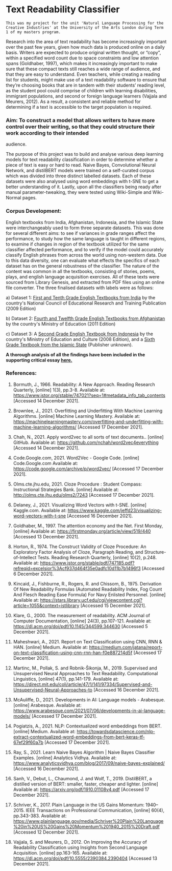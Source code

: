 # Text Readability Classifier

`This was my project for the unit 'Natural Language Processing for the Creative Industries' at the University of the Arts London during Term 1 of my masters program.`

Research into the area of text readability has become increasingly important over the past few years, given how much data is produced online on a daily basis.
Writers are expected to produce original written thought, or “copy”, within a specified word count due to space constraints and low attention spans (Goldhaber,
1997), which makes it increasingly important to make sure that these compact texts still reaches a wide range of audience, and that they are easy to understand.
Even teachers, while creating a reading list for students, might make use of a text readability software to ensure that they’re choosing books that are in tandem
with their students’ reading level, as the student pool could comprise of children with learning disabilities, immigrant populations, and second or foreign
language learners (Vajjala and Meurers, 2012). As a result, a consistent and reliable method for determining if a text is accessible to the target population is
required.

### Aim: To construct a model that allows writers to have more control over their writing, so that they could structure their work according to their intended
audience.
 
The purpose of this project was to build and analyse various deep learning models for text readability classification in order to determine whether a piece of
text is easy or hard to read. Naive Bayes, Convolutional Neural Network, and distilBERT models were trained on a self-curated corpus which was divided into
three distinct labelled datasets. Each of these datasets were also analysed using word embeddings with t-SNE to get a better understanding of it. Lastly, upon
all the classifiers being ready after manual parameter-tweaking, they were tested using Wiki-Simple and Wiki-Normal pages. 

### Corpus Development:

English textbooks from India, Afghanistan, Indonesia, and the Islamic State were interchangeably used to form three separate datasets. This was done for several
different aims: to see if variances in grade ranges affect the performance, to study how the same language is taught in different regions, to examine if changes
in region of the textbook utilized for the same classifier affected performance, and to verify if the model could accurately classify English phrases from across
the world using non-western data. Due to this data diversity, one can evaluate what effects the specifics of each dataset has on the general robustness of the
classifier. The nature of the content was common in all the textbooks, consisting of stories, poems, plays, and english language acquisition exercises. All of
these texts were sourced from Library Genesis, and extracted from PDF files using an online file converter. The three finalised datasets
with labels were as follows:
 
a)	Dataset 1: [First and Tenth Grade English Textbooks from India](https://libgen.is/search.php?req=ncert+english&open=0&res=25&view=simple&phrase=1&column=def) by the country's National Council of Educational Research and Training Publication (2009 Edition)

b)	Dataset 2: [Fourth and Twelfth Grade English Textbooks from Afghanistan](https://libgen.is/search.php?req=afghanistan+english&lg_topic=libgen&open=0&view=simple&res=25&phrase=1&column=def) by the country's Ministry of Education (2011 Edition)

c) Dataset 3: A [Second Grade English Textbook from Indonesia](https://libgen.is/book/index.php?md5=42EEC448F886A2790FC9AE5A2526F0C4) by the country's Ministry of Education and Culture (2008 Edition), and a [Sixth Grade Textbook from the Islamic State](https://libgen.is/search.php?req=islamic+state+english&open=0&res=25&view=simple&phrase=1&column=def) (Publisher unknown).

**A thorough analysis of all the findings have been included in the supporting critical essay [here.](https://github.com/ashwathi-pillai/text-readability-classifier/blob/main/critical%20essay.pdf)**

### References: 

1) Bormuth, J., 1966. Readability: A New Approach. Reading Research Quarterly, [online] 1(3), pp.3-8. Available at: <https://www.jstor.org/stable/747021?seq=1#metadata_info_tab_contents> [Accessed 14 December 2021].

2) Brownlee, J., 2021. Overfitting and Underfitting With Machine Learning Algorithms. [online] Machine Learning Mastery. Available at: <https://machinelearningmastery.com/overfitting-and-underfitting-with-machine-learning-algorithms/> [Accessed 17 December 2021].

3) Chah, N., 2021. Apply word2vec to all sorts of text documents.. [online] GitHub. Available at: <https://github.com/nchah/word2vec4everything> [Accessed 14 December 2021].

4) Code.Google.com, 2021. Word2Vec - Google Code. [online] Code.Google.com Available at: <https://code.google.com/archive/p/word2vec/> [Accessed 17 December 2021].

5) Olms.cte.jhu.edu, 2021. Cloze Procedure : Student Compass: Instructional Strategies Bank. [online] Available at: <http://olms.cte.jhu.edu/olms2/7243> [Accessed 17 December 2021].

6) Delaney, J., 2021. Visualizing Word Vectors with t-SNE. [online] Kaggle.com. Available at: <https://www.kaggle.com/jeffd23/visualizing-word-vectors-with-t-sne> [Accessed 16 December 2021].

7) Goldhaber, M., 1997. The attention economy and the Net. First Monday, [online] Available at: <https://firstmonday.org/article/view/519/440> [Accessed 13 December 2021].

8) Horton, R., 1974. The Construct Validity of Cloze Procedure: An Exploratory Factor Analysis of Cloze, Paragraph Reading, and Structure-of-Intellect Tests. Reading Research Quarterly, [online] 10(2), p.248. Available at: <https://www.jstor.org/stable/pdf/747185.pdf?refreqid=excelsior%3Acf937d464f35e0adfc10d11b7b1496f3> [Accessed 6 December 2021].

9) Kincaid, J., Fishburne, R., Rogers, R. and Chissom, B., 1975. Derivation Of New Readability Formulas (Automated Readability Index, Fog Count And Flesch Reading Ease Formula) For Navy Enlisted Personnel. [online] Available at: <https://stars.library.ucf.edu/cgi/viewcontent.cgi?article=1055&context=istlibrary> [Accessed 15 December 2021].

10) Klare, G., 2000. The measurement of readability. ACM Journal of Computer Documentation, [online] 24(3), pp.107-121. Available at: <https://dl.acm.org/doi/pdf/10.1145/344599.344630> [Accessed 5 December 2021].

11) Maheshwari, A., 2021. Report on Text Classification using CNN, RNN & HAN. [online] Medium. Available at: <https://medium.com/jatana/report-on-text-classification-using-cnn-rnn-han-f0e887214d5f> [Accessed 17 December 2021].

12) Martinc, M., Pollak, S. and Robnik-Šikonja, M., 2019. Supervised and Unsupervised Neural Approaches to Text Readability. Computational Linguistics, [online] 47(1), pp.141-179. Available at: <https://direct.mit.edu/coli/article/47/1/141/97334/Supervised-and-Unsupervised-Neural-Approaches-to> [Accessed 16 December 2021].

13) McAuliffe, D., 2021. Developments in AI: Language models - Arabesque. [online] Arabesque. Available at: <https://www.arabesque.com/2021/07/06/developments-in-ai-language-models/> [Accessed 17 December 2021].

14) Pogiatzis, A., 2021. NLP: Contextualized word embeddings from BERT. [online] Medium. Available at: <https://towardsdatascience.com/nlp-extract-contextualized-word-embeddings-from-bert-keras-tf-67ef29f60a7b> [Accessed 17 December 2021].

15) Ray, S., 2021. Learn Naive Bayes Algorithm | Naive Bayes Classifier Examples. [online] Analytics Vidhya. Available at: <https://www.analyticsvidhya.com/blog/2017/09/naive-bayes-explained/> [Accessed 16 December 2021].

16) Sanh, V., Debut, L., Chaumond, J. and Wolf, T., 2019. DistilBERT, a distilled version of BERT: smaller, faster, cheaper and lighter. [online] Available at: <https://arxiv.org/pdf/1910.01108v4.pdf> [Accessed 17 December 2021].

17) Schriver, K., 2017. Plain Language in the US Gains Momentum: 1940–2015. IEEE Transactions on Professional Communication, [online] 60(4), pp.343-383. Available at: <https://www.plainlanguage.gov/media/Schriver%20Plain%20Language%20in%20US%20Gains%20Momentum%201940_2015%20Draft.pdf> [Accessed 12 December 2021].

18) Vajjala, S. and Meurers, D., 2012. On Improving the Accuracy of Readability Classification using Insights from Second Language Acquisition. [online] pp.163-165. Available at: <https://dl.acm.org/doi/pdf/10.5555/2390384.2390404> [Accessed 13 December 2021].



